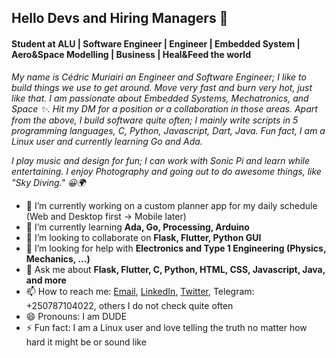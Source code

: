 ## Hello Devs and Hiring Managers 👋
#### Student at ALU | Software Engineer | Engineer | Embedded System | Aero&Space Modelling | Business | Heal&Feed the world

*My name is Cédric Muriairi an Engineer and Software Engineer; I like to build things we use to get around. Move very fast and burn very hot, just like that. I am passionate about Embedded Systems, Mechatronics, and Space ✨️. Hit my DM for a position or a collaboration in those areas.
Apart from the above, I build software quite often; I mainly write scripts in 5 programming languages, C, Python, Javascript, Dart, Java. Fun fact, I am a Linux user and currently learning Go and Ada.*

*I play music and design for fun; I can work with Sonic Pi and learn while entertaining. I enjoy Photography and going out to do awesome things, like "Sky Diving." 😀️🌍️*

- 🔭 I’m currently working on a custom planner app for my daily schedule (Web and Desktop first -> Mobile later)
- 🌱 I’m currently learning **Ada, Go, Processing, Arduino**
- 👯 I’m looking to collaborate on **Flask, Flutter, Python GUI**
- 🤔 I’m looking for help with **Electronics and Type 1 Engineering (Physics, Mechanics, ...)**
- 💬 Ask me about **Flask, Flutter, C, Python, HTML, CSS, Javascript, Java, and more**
- 📫 How to reach me: [Email](mailto:murairicedric@gmail.com), [LinkedIn](https://www.linkedin.com/in/cedric-murairi/), [Twitter](https://twitter.com/CMurairi), Telegram: +250787104022, others I do not check quite often
- 😄 Pronouns: I am DUDE
- ⚡ Fun fact: I am a Linux user and love telling the truth no matter how hard it might be or sound like
